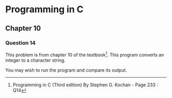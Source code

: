 # Programming in C
## Chapter 10
### Question 14

This problem is from chapter 10 of the textbook[^1]. This program converts an integer to a character string.

You may wish to run the program and compare its output.


[^1]: Programming in C (Third edition) By Stephen G. Kochan - Page 233 : Q14